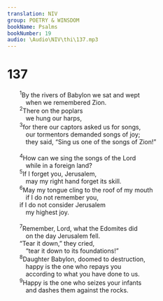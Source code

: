 ```yaml
---
translation: NIV
group: POETRY & WINSDOM
bookName: Psalms 
bookNumber: 19
audio: \Audio\NIV\thi\137.mp3
---
```


<div class="title"><h1>137</h1></div>
<span class="verse thi_137_1">  <sup>1</sup>By the rivers of Babylon we sat and wept <br/>   when we remembered Zion. <br/></span>
<span class="verse thi_137_2">  <sup>2</sup>There on the poplars <br/>   we hung our harps, <br/></span>
<span class="verse thi_137_3">  <sup>3</sup>for there our captors asked us for songs, <br/>   our tormentors demanded songs of joy; <br/>   they said, “Sing us one of the songs of Zion!” <br/><br/></span>
<span class="verse thi_137_4">  <sup>4</sup>How can we sing the songs of the Lord<br/>   while in a foreign land? <br/></span>
<span class="verse thi_137_5">  <sup>5</sup>If I forget you, Jerusalem, <br/>   may my right hand forget its skill. <br/></span>
<span class="verse thi_137_6">  <sup>6</sup>May my tongue cling to the roof of my mouth <br/>   if I do not remember you, <br/>  if I do not consider Jerusalem <br/>   my highest joy. <br/><br/></span>
<span class="verse thi_137_7">  <sup>7</sup>Remember, Lord, what the Edomites did <br/>   on the day Jerusalem fell. <br/>  “Tear it down,” they cried, <br/>   “tear it down to its foundations!” <br/></span>
<span class="verse thi_137_8">  <sup>8</sup>Daughter Babylon, doomed to destruction, <br/>   happy is the one who repays you <br/>   according to what you have done to us. <br/></span>
<span class="verse thi_137_9">  <sup>9</sup>Happy is the one who seizes your infants <br/>   and dashes them against the rocks. <br/></span>
